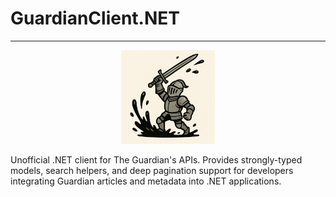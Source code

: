 # GuardianClient.NET

---

<p align="center">
  <img src="./assets/guardian.png" width="150" alt="Guardian knight logo"/>
</p>

Unofficial .NET client for The Guardian's APIs. Provides strongly-typed models, search helpers, and deep pagination
support for developers integrating Guardian articles and metadata into .NET applications.
